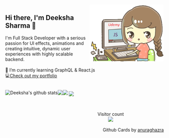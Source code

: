 <img align="right" height="180px" src="https://github.com/Deeksha2501/Deeksha2501/blob/master/resources/progirl.png" alt="image" />

<p align="left">

## Hi there, I'm Deeksha Sharma 👋 
 
I'm Full Stack Developer with a serious passion for UI effects, animations and creating intuitive, dynamic user experiences with highly scalable backend. <br>
<br>
🌱 I’m currently learning GraphQL & React.js <br>
💻<a href="http://ds-portfolio.vercel.app/">Check out my portfolio</a>
  <p>
<br>



  <img align="left" height="200px" src="https://github-readme-stats.vercel.app/api?username=Deeksha2501&show_icons=true&theme=radical&count_private=true" alt="Deeksha's github stats" />

  <img align="centre" height="200px" src="https://github-readme-stats.vercel.app/api/top-langs/?username=Deeksha2501&theme=radical" />

  <img align="left" src="https://github-readme-stats.anuraghazra1.vercel.app/api/pin/?username=Deeksha2501&repo=Online_Classroom_Web_App&theme=radical&show_owner" />

  <img align="center" src="https://github-readme-stats.vercel.app/api/pin/?username=Deeksha2501&repo=Daily-Newspaper-using-reactJS&theme=radical" />
<br> 
<br>
<br>

<!-- ## Get in touch:

<a style="padding:10px" href="mailto: sharmadeeksha325@gmail.com">
  <img style="width:40px"  src="resources/gmail.png" alt="Mail" />
</a>

<a style="padding:10px" href="https://www.linkedin.com/in/deeksha-sharma-5430b8188/">
  <img style="width:40px" src="resources/linkedin.png" alt="Linkedin" />
</a>

<a style="padding:10px" href="https://www.quora.com/profile/Deeksha-Sharma-774">
  <img style="width:40px" src="resources/quora.png" alt="Quora profile" />
</a> -->

<p align="center"> 
  Visitor count<br>
  <img src="https://profile-counter.glitch.me/Deeksha2501/count.svg" />
</p>

<p align="right">
Github Cards by <a href="https://github.com/anuraghazra">anuraghazra</a>
</p>
